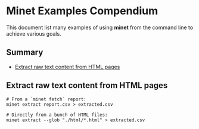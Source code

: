 # Minet Examples Compendium

This document list many examples of using **minet** from the command line to achieve various goals.

## Summary

* [Extract raw text content from HTML pages](#extract-raw-text-content-from-html-pages)

## Extract raw text content from HTML pages

```
# From a `minet fetch` report:
minet extract report.csv > extracted.csv

# Directly from a bunch of HTML files:
minet extract --glob "./html/*.html" > extracted.csv
```
